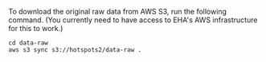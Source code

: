 To download the original raw data from AWS S3, run the following command. (You currently need to have access to EHA's AWS infrastructure for this to work.)

```
cd data-raw
aws s3 sync s3://hotspots2/data-raw .
```